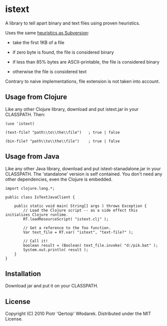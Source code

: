 # istext

A library to tell apart binary and text files using proven heuristics.

Uses the same [heuristics as Subversion](http://subversion.apache.org/faq.html#binary-files):

*   take the first 1KB of a file

*   if zero byte is found, the file is considered binary

*   if less than 85% bytes are ASCII-printable, the file is considered binary

*   otherwise the file is considered text

Contrary to naive implementations, file extension is not taken into account.

## Usage from Clojure

Like any other Clojure library, download and put istext.jar in your CLASSPATH. Then:

    (use 'istext)

    (text-file? "path\\to\\the\\file")   ; true | false

    (bin-file? "path\\to\\the\\file")    ; true | false

## Usage from Java

Like any other Java library, download and put istext-stanadalone.jar in your CLASSPATH.
The 'standalone' version is self contained. You don't need any other dependencies, even the Clojure is embedded.

    import clojure.lang.*;

    public class IsTextJavaClient {

        public static void main( String[] args ) throws Exception {
            // Load the Clojure script -- as a side effect this initializes Clojure runtime.
            RT.loadResourceScript( "istext.clj" );

            // Get a reference to the foo function.
            Var text_file = RT.var( "istext", "text-file?" );

            // Call it!
            boolean result = (Boolean) text_file.invoke( "d:/pik.bat" );
            System.out.println( result );
        }
    }

## Installation

Download jar and put it on your CLASSPATH.

## License

Copyright (C) 2010 Piotr 'Qertoip' Włodarek. Distributed under the MIT License.